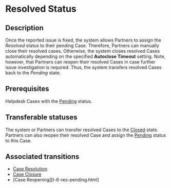 # Resolved Status
## Description
Once the reported issue is fixed, the system allows Partners to assign the *Resolved* status to their pending Case. Therefore, Partners can manually close their resolved cases. Otherwise, the system closes resolved Cases automatically depending on the specified **Autoclose Timeout** setting.
Note, however, that Partners can reopen their resolved Cases in case further issue investigation is required. Thus, the system transfers resolved Cases back to the *Pending* state.
## Prerequisites
Helpdesk Cases with the [Pending](s-a-pending.html) status.
## Transferable statuses
The system or Partners can transfer resolved Cases to the [Closed](s-d-closed.html) state.
Partners can also reopen their resolved Case and assign the [Pending](s-a-pending.html) status to this Case.
## Associated transitions
* [Case Resolution](t-4-pend-resolved.html)
* [Case Closure](t-5-res-closed.html)
* [Case Reopening][t-6-res-pending.html]
